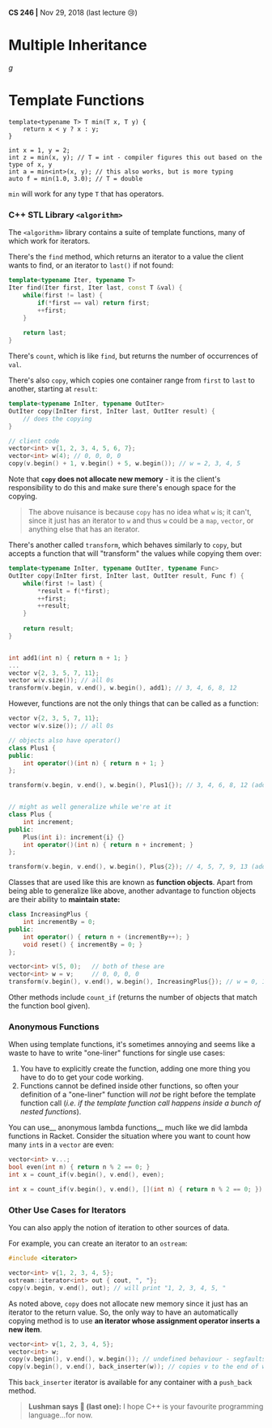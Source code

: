 __CS 246 |__ Nov 29, 2018 (last​ lecture :cry:)

# Multiple Inheritance

_g_

# Template Functions

```:cry:
template<typename T> T min(T x, T y) {
    return x < y ? x : y;
}

int x = 1, y = 2;
int z = min(x, y); // T = int - compiler figures this out based on the type of x, y
int a = min<int>(x, y); // this also works, but is more typing
auto f = min(1.0, 3.0); // T = double
```

`min` will work for any type `T` that has operators.

### C++ STL Library `<algorithm>`

The `<algorithm>` library contains a suite of template functions, many of which work for iterators.

There's the `find` method, which returns an iterator to a value the client wants to find, or an iterator to `last()` if not found:

```cpp
template<typename Iter, typename T>
Iter find(Iter first, Iter last, const T &val) {
    while(first != last) {
        if(*first == val) return first;
        ++first;
    }
    
    return last;
}
```

There's `count`, which is like `find`, but returns the number of occurrences of `val`.

There's also `copy`, which copies one container range from `first` to `last` to another, starting at `result`:

```cpp
template<typename InIter, typename OutIter>
OutIter copy(InIter first, InIter last, OutIter result) {
	// does the copying 
}

// client code
vector<int> v{1, 2, 3, 4, 5, 6, 7};
vector<int> w(4); // 0, 0, 0, 0
copy(v.begin() + 1, v.begin() + 5, w.begin()); // w = 2, 3, 4, 5
```

Note that __`copy` does not allocate new memory__ - it is the client's responsibility to do this and make sure there's enough space for the copying. 

> The above nuisance is because `copy` has no idea what `w` is; it can't, since it just has an iterator to `w` and thus `w` could be a `map`, `vector`, or anything else that has an iterator.

There's another called `transform`, which behaves similarly to `copy`, but accepts a function that will "transform" the values while copying them over:

```cpp
template<typename InIter, typename OutIter, typename Func>
OutIter copy(InIter first, InIter last, OutIter result, Func f) {
    while(first != last) {
		*result = f(*first);
		++first; 
		++result;
    }
    
    return result;
}


int add1(int n) { return n + 1; }
...
vector v{2, 3, 5, 7, 11};
vector w(v.size()); // all 0s
transform(v.begin, v.end(), w.begin(), add1); // 3, 4, 6, 8, 12
```

However, functions are not the only things that can be called as a function:

```cpp
vector v{2, 3, 5, 7, 11};
vector w(v.size()); // all 0s

// objects also have operator()
class Plus1 {
public:
    int operator()(int n) { return n + 1; }
};

transform(v.begin, v.end(), w.begin(), Plus1{}); // 3, 4, 6, 8, 12 (adds 1)


// might as well generalize while we're at it
class Plus {
    int increment;
public:
    Plus(int i): increment{i} {}
    int operator()(int n) { return n + increment; }
};

transform(v.begin, v.end(), w.begin(), Plus{2}); // 4, 5, 7, 9, 13 (adds 2)
```

Classes that are used like this are known as __function objects__. Apart from being able to generalize like above, another advantage to function objects are their ability to __maintain state:__

```cpp
class IncreasingPlus {
    int incrementBy = 0;
public:
    int operator() { return n + (incrementBy++); }
    void reset() { incrementBy = 0; }
};

vector<int> v(5, 0);   // both of these are
vector<int> w = v;     // 0, 0, 0, 0
transform(v.begin(), v.end(), w.begin(), IncreasingPlus{}); // w = 0, 1, 2, 3, 4
```

Other methods include `count_if` (returns the number of objects that match the function bool given).

### Anonymous Functions 

When using template functions, it's sometimes annoying and seems like a waste to have to write "one-liner" functions for single use cases:

1. You have to explicitly create the function, adding one more thing you have to do to get your code working.
2. Functions cannot be defined inside other functions, so often your definition of a "one-liner" function will _not_ be right before the template function call (_i.e. if the template function call happens inside a bunch of nested functions_).

You can use__ anonymous lambda functions__ much like we did lambda functions in Racket. Consider the situation where you want to count how many `int`s in a `vector` are even:

```cpp
vector<int> v...;
bool even(int n) { return n % 2 == 0; }
int x = count_if(v.begin(), v.end(), even);

int x = count_if(v.begin(), v.end(), [](int n) { return n % 2 == 0; });
```

### Other Use Cases for Iterators

You can also apply the notion of iteration to other sources of data.

For example, you can create an iterator to an `ostream`:

```cpp
#include <iterator>

vector<int> v{1, 2, 3, 4, 5};
ostream::iterator<int> out { cout, ", "};
copy(v.begin, v.end(), out); // will print "1, 2, 3, 4, 5, "
```

As noted above, `copy` does not allocate new memory since it just has an iterator to the return value. So, the only way to have an automatically copying method is to use **an iterator whose assignment operator inserts a new item**.

```cpp
vector<int> v{1, 2, 3, 4, 5};
vector<int> w;
copy(v.begin(), v.end(), w.begin()); // undefined behaviour - segfaults
copy(v.begin(), v.end(), back_inserter(w)); // copies v to the end of w, adding new entries
```

This `back_inserter` iterator is available for any container with a `push_back` method.



> __Lushman says :speech_balloon: (last one):__ I hope C++ is your favourite programming language...for now.

